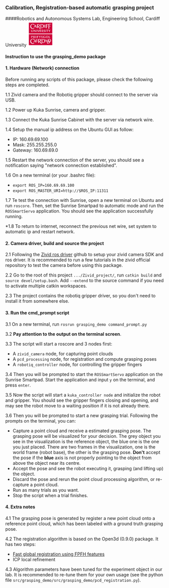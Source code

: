 ### Calibration, Registration-based automatic grasping project

####Robotics and Autonomous Systems Lab, Engineering School, Cardiff University
<img src="/CardiffUnivLogo.jpg" width="80"/>

#### Instruction to use the grasping_demo package

#### 1. Hardware (Network) connection

Before running any scripts of this package, please check the following steps are completed.

1.1 Zivid camera and the Robotiq gripper should connect to the server via USB.

1.2 Power up Kuka Sunrise, camera and gripper.

1.3 Connect the Kuka Sunrise Cabinet with the server via network wire.

1.4 Setup the manual ip address on the Ubuntu GUI as follow:

- IP: 160.69.69.100
- Mask: 255.255.255.0
- Gateway: 160.69.69.0 

1.5 Restart the network connection of the server, you should see a notification saying "network connection established".

1.6 On a new terminal (or your .bashrc file):

- `export ROS_IP=160.69.69.100`
- `export ROS_MASTER_URI=http://$ROS_IP:11311`

1.7 Te test the connection with Sunrise, open a new terminal on Ubuntu and run `roscore`. Then, set the Sunrise Smartpad
to automatic mode and run the `ROSSmartServo` application. You should see the application successfully running.

*1.8 To return to internet, reconnect the previous net wire, set system to automatic ip and restart network.

#### 2. Camera driver, build and source the project

2.1 Following the [Zivid ros driver](https://github.com/zivid/zivid-ros) github to setup your zivid camera SDK and 
ros driver. It is recommended to run a few tutorials in the zivid official repository to test the camera before using
this package.

2.2 Go to the root of this project `.../Zivid_project/`, run `catkin build` and `source devel/setup.bash`. Add `--extend`
to the source command if you need to activate multiple catkin workspaces.

2.3 The project contains the robotiq gripper driver, so you don't need to install it from somewhere else.

#### 3. Run the cmd_prompt script

3.1 On a new terminal, run `rosrun grasping_demo command_prompt.py`

3.2 **Pay attention to the output on the terminal screen**. 

3.3 The script will start a roscore and 3 nodes first:

- A `zivid_camera` node, for capturing point clouds
- A `pcd_processing` node, for registration and compute grasping poses
- A `robotiq_controller` node, for controlling the gripper fingers

3.4 Then you will be prompted to start the `ROSSmartServo` application on the Sunrise Smartpad. Start the application
and input `y` on the terminal, and press `enter`.

3.5 Now the script will start a `kuka_controller node` and initialize the robot and gripper. You should see the
gripper fingers closing and opening, and may see the robot move to a waiting position if it is not already there.

3.6 Then you will be prompted to start a new grasping trial. Following the prompts on the terminal, you can:

- Capture a point cloud and receive a estimated grasping pose. The grasping pose will be visualized for your decision.
The grey object you see in the visualization is the reference object, the blue one is the one you just placed. There
are two frames in the visualization, one is the world frame (robot base), the other is the grasping pose. **Don't** accept 
the pose if the **blue** axis is not properly pointing to the object from above the object near its centre. 
- Accept the pose and see the robot executing it, grasping (and lifting up) the object.
- Discard the pose and rerun the point cloud processing algorithm, or re-capture a point cloud.
- Run as many trials as you want.
- Stop the script when a trial finishes.

#### 4. Extra notes

4.1 The grasping pose is generated by register a new point cloud onto a reference point cloud, which has been labeled
with a ground truth grasping pose.

4.2 The registration algorithm is based on the Open3d (0.9.0) package. It has two steps:
- [Fast global registration using FPFH features](https://github.com/intel-isl/FastGlobalRegistration/blob/master/docs/fast-global-registration.pdf)
- ICP local refinement

4.3 Algorithm parameters have been tuned for the experiment object in our lab. It is recommended to re-tune them for
your own usage (see the python file `src/grasping_demo/src/grasping_demo/pcd_registration.py`).
